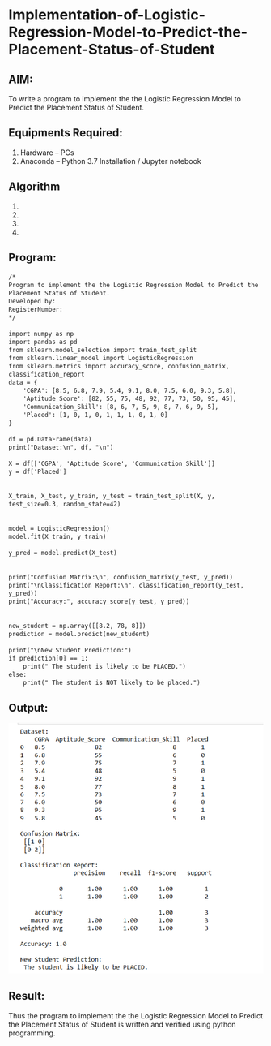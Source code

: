 # Implementation-of-Logistic-Regression-Model-to-Predict-the-Placement-Status-of-Student

## AIM:
To write a program to implement the the Logistic Regression Model to Predict the Placement Status of Student.

## Equipments Required:
1. Hardware – PCs
2. Anaconda – Python 3.7 Installation / Jupyter notebook

## Algorithm
1. 
2. 
3. 
4. 

## Program:
```
/*
Program to implement the the Logistic Regression Model to Predict the Placement Status of Student.
Developed by: 
RegisterNumber:  
*/

import numpy as np
import pandas as pd
from sklearn.model_selection import train_test_split
from sklearn.linear_model import LogisticRegression
from sklearn.metrics import accuracy_score, confusion_matrix, classification_report
data = {
    'CGPA': [8.5, 6.8, 7.9, 5.4, 9.1, 8.0, 7.5, 6.0, 9.3, 5.8],
    'Aptitude_Score': [82, 55, 75, 48, 92, 77, 73, 50, 95, 45],
    'Communication_Skill': [8, 6, 7, 5, 9, 8, 7, 6, 9, 5],
    'Placed': [1, 0, 1, 0, 1, 1, 1, 0, 1, 0]
}

df = pd.DataFrame(data)
print("Dataset:\n", df, "\n")

X = df[['CGPA', 'Aptitude_Score', 'Communication_Skill']]
y = df['Placed']


X_train, X_test, y_train, y_test = train_test_split(X, y, test_size=0.3, random_state=42)


model = LogisticRegression()
model.fit(X_train, y_train)

y_pred = model.predict(X_test)


print("Confusion Matrix:\n", confusion_matrix(y_test, y_pred))
print("\nClassification Report:\n", classification_report(y_test, y_pred))
print("Accuracy:", accuracy_score(y_test, y_pred))


new_student = np.array([[8.2, 78, 8]])
prediction = model.predict(new_student)

print("\nNew Student Prediction:")
if prediction[0] == 1:
    print(" The student is likely to be PLACED.")
else:
    print(" The student is NOT likely to be placed.")
```

## Output:
![alt text](<exp 5.png>)


## Result:
Thus the program to implement the the Logistic Regression Model to Predict the Placement Status of Student is written and verified using python programming.
